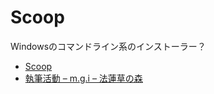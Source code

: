 # Scoop

Windowsのコマンドライン系のインストーラー？

- [Scoop](https://scoop.sh/)
- [執筆活動 – m.g.i – 法蓮草の森](https://records.dodgson.org/2022/04/04/writing/)